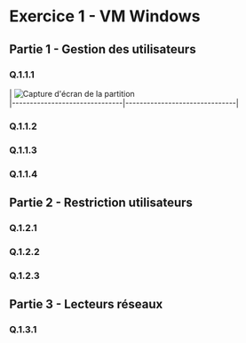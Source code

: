 # Exercice 1 - VM Windows # 

## Partie 1 - Gestion des utilisateurs ##

### Q.1.1.1 ###   
| ![Capture d'écran de la partition](https://github.com/AdeL448/Checkpoint1.md/)  
|-------------------------------|-------------------------------|



### Q.1.1.2 ###   
### Q.1.1.3 ###   
### Q.1.1.4 ###  

## Partie 2 - Restriction utilisateurs ##

### Q.1.2.1 ###   
### Q.1.2.2 ###   
### Q.1.2.3 ###   

## Partie 3 - Lecteurs réseaux ##

### Q.1.3.1 ###  
